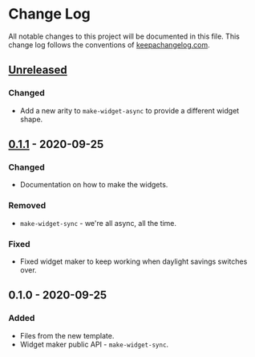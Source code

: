# Change Log
All notable changes to this project will be documented in this file. This change log follows the conventions of [keepachangelog.com](http://keepachangelog.com/).

## [Unreleased]
### Changed
- Add a new arity to `make-widget-async` to provide a different widget shape.

## [0.1.1] - 2020-09-25
### Changed
- Documentation on how to make the widgets.

### Removed
- `make-widget-sync` - we're all async, all the time.

### Fixed
- Fixed widget maker to keep working when daylight savings switches over.

## 0.1.0 - 2020-09-25
### Added
- Files from the new template.
- Widget maker public API - `make-widget-sync`.

[Unreleased]: https://github.com/your-name/clojure-tcp-server/compare/0.1.1...HEAD
[0.1.1]: https://github.com/your-name/clojure-tcp-server/compare/0.1.0...0.1.1
